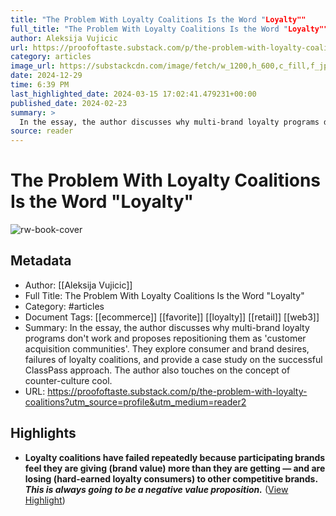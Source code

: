 ```yaml
---
title: "The Problem With Loyalty Coalitions Is the Word "Loyalty""
full_title: "The Problem With Loyalty Coalitions Is the Word "Loyalty""
author: Aleksija Vujicic
url: https://proofoftaste.substack.com/p/the-problem-with-loyalty-coalitions?utm_source=profile&utm_medium=reader2
category: articles
image_url: https://substackcdn.com/image/fetch/w_1200,h_600,c_fill,f_jpg,q_auto:good,fl_progressive:steep,g_auto/https%3A%2F%2Fsubstack-post-media.s3.amazonaws.com%2Fpublic%2Fimages%2F9da0c672-d929-4371-8fd5-c442707df61d_1240x1242.png
date: 2024-12-29
time: 6:39 PM
last_highlighted_date: 2024-03-15 17:02:41.479231+00:00
published_date: 2024-02-23
summary: >
  In the essay, the author discusses why multi-brand loyalty programs don't work and proposes repositioning them as 'customer acquisition communities'. They explore consumer and brand desires, failures of loyalty coalitions, and provide a case study on the successful ClassPass approach. The author also touches on the concept of counter-culture cool.
source: reader
---
```

# The Problem With Loyalty Coalitions Is the Word "Loyalty"

![rw-book-cover](https://substackcdn.com/image/fetch/w_1200,h_600,c_fill,f_jpg,q_auto:good,fl_progressive:steep,g_auto/https%3A%2F%2Fsubstack-post-media.s3.amazonaws.com%2Fpublic%2Fimages%2F9da0c672-d929-4371-8fd5-c442707df61d_1240x1242.png)

## Metadata
- Author: [[Aleksija Vujicic]]
- Full Title: The Problem With Loyalty Coalitions Is the Word "Loyalty"
- Category: #articles
- Document Tags: [[ecommerce]] [[favorite]] [[loyalty]] [[retail]] [[web3]] 
- Summary: In the essay, the author discusses why multi-brand loyalty programs don't work and proposes repositioning them as 'customer acquisition communities'. They explore consumer and brand desires, failures of loyalty coalitions, and provide a case study on the successful ClassPass approach. The author also touches on the concept of counter-culture cool.
- URL: https://proofoftaste.substack.com/p/the-problem-with-loyalty-coalitions?utm_source=profile&utm_medium=reader2

## Highlights
- **Loyalty coalitions have failed repeatedly because participating brands feel they are giving (brand value) more than they are getting — and are losing (hard-earned loyalty consumers) to other competitive brands.** ***This is always going to be a negative value proposition.*** ([View Highlight](https://read.readwise.io/read/01hs1h1ny5y70xbpk0gyh26vb1))


